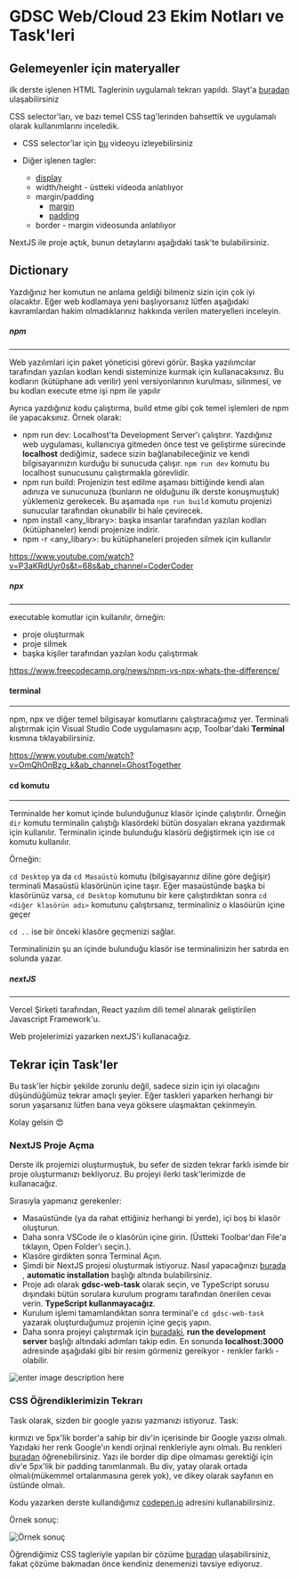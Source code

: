 # GDSC Web/Cloud 23 Ekim Notları ve Task'leri

##  Gelemeyenler için materyaller

ilk derste işlenen HTML Taglerinin uygulamalı tekrarı yapıldı. Slayt'a [buradan](https://docs.google.com/presentation/d/1GQJcDbbUjy6k5Q-ZdkaopgdKEm-A5wnS1JwztBoicBI/edit?usp=sharing) ulaşabilirsiniz

CSS selector'ları, ve bazı temel CSS tag'lerinden bahsettik ve uygulamalı olarak kullanımlarını inceledik.

* CSS selector'lar için [bu](https://www.youtube.com/watch?v=Z07d9Vu7GKM&ab_channel=Simplilearn) videoyu izleyebilirsiniz

 * Diğer işlenen tagler:
	 * [display](https://www.youtube.com/watch?v=9T8uxp5hQ60&ab_channel=BroCode)
	 * width/height - üstteki videoda anlatılıyor
	 * margin/padding
		 * [margin](https://www.youtube.com/watch?v=2ZlVV0MM1a0&ab_channel=BroCode)
		 * [padding](https://www.w3schools.com/css/css_padding.asp)
	 * border - margin videosunda anlatılıyor

NextJS ile proje açtık, bunun detaylarını aşağıdaki task'te bulabilirsiniz.

## Dictionary

Yazdığınız her komutun ne anlama geldiği bilmeniz sizin için çok iyi olacaktır. Eğer web kodlamaya yeni başlıyorsanız lütfen aşağıdaki kavramlardan hakim olmadıklarınız hakkında verilen materyelleri inceleyin.

##### npm
---
Web yazılımlari için paket yöneticisi görevi görür. Başka yazılımcılar tarafından yazılan kodları kendi sisteminize kurmak için kullanacaksınız. Bu kodların (kütüphane adı verilir) yeni versiyonlarının kurulması, silinmesi, ve bu kodları execute etme işi npm ile yapılır

Ayrıca yazdığınız kodu çalıştırma, build etme gibi çok temel işlemleri de npm ile yapacaksınız. Örnek olarak:

* npm run dev: Localhost'ta Development Server'ı çalıştırır. Yazdığınız web uygulaması, kullanıcıya gitmeden önce test ve geliştirme sürecinde **localhost** dediğimiz, sadece sizin bağlanabileceğiniz ve kendi bilgisayarınızın kurduğu bi sunucuda çalışır. `npm run dev` komutu bu localhost sunucusunu çalıştırmakla görevlidir.
* npm run build: Projenizin test edilme aşaması bittiğinde kendi alan adınıza ve sunucunuza (bunların ne olduğunu ilk derste konuşmuştuk) yüklemeniz gerekecek. Bu aşamada `npm run build` komutu projenizi sunucular tarafından okunabilir bi hale çevirecek.
* npm install <any_library>: başka insanlar tarafından yazılan kodları (kütüphaneler) kendi projenize indirir.
* npm -r <any_libary>: bu kütüphaneleri projeden silmek için kullanılır

https://www.youtube.com/watch?v=P3aKRdUyr0s&t=68s&ab_channel=CoderCoder

##### npx
---
executable komutlar için kullanılır, örneğin:
* proje oluşturmak
* proje silmek
* başka kişiler tarafından yazılan kodu çalıştırmak

https://www.freecodecamp.org/news/npm-vs-npx-whats-the-difference/

#### terminal
---

npm, npx ve diğer temel bilgisayar komutlarını çalıştıracağımız yer. Terminali alıştırmak için Visual Studio Code uygulamasını açıp, Toolbar'daki **Terminal** kısmına tıklayabilirsiniz.

https://www.youtube.com/watch?v=OmQhOnBzg_k&ab_channel=GhostTogether

#### cd komutu
---

Terminalde her komut içinde bulunduğunuz klasör içinde çalıştırılır. Örneğin `dir` komutu terminalin çalıştığı klasördeki bütün dosyaları ekrana yazdırmak için kullanılır. Terminalin içinde bulunduğu klasörü değiştirmek için ise `cd` komutu kullanılır.

Örneğin:

`cd Desktop` ya da `cd Masaüstü` komutu (bilgisayarınız diline göre değişir) terminali Masaüstü klasörünün içine taşır. Eğer masaüstünde başka bi klasörünüz varsa, `cd Desktop` komutunu bir kere çalıştırdıktan sonra `cd <diğer klasörün adı>` komutunu çalıştırsanız, terminaliniz o klasöürün içine geçer

`cd ..` ise bir önceki klasöre geçmenizi sağlar.

Terminalinizin şu an içinde bulunduğu klasör ise terminalinizin her satırda en solunda yazar.
 
##### nextJS
---

Vercel Şirketi tarafından, React yazılım dili temel alınarak geliştirilen Javascript Framework'u. 

Web projelerimizi yazarken nextJS'i kullanacağız. 

## Tekrar için Task'ler

Bu task'ler hiçbir şekilde zorunlu değil, sadece sizin için iyi olacağını düşündüğümüz tekrar amaçlı şeyler. Eğer taskleri yaparken herhangi bir sorun yaşarsanız lütfen bana veya göksere ulaşmaktan çekinmeyin.

Kolay gelsin 😍

### NextJS Proje Açma

Derste ilk projemizi oluşturmuştuk, bu sefer de sizden tekrar farklı isimde bir proje oluşturmanızı bekliyoruz. Bu projeyi ilerki task'lerimizde de kullanacağız.

Sırasıyla yapmanız gerekenler:

* Masaüstünde (ya da rahat ettiğiniz herhangi bi yerde), içi boş bi klasör oluşturun.
* Daha sonra VSCode ile o klasörün içine girin. (Üstteki Toolbar'dan File'a tıklayın, Open Folder'ı seçin.).
* Klasöre girdikten sonra Terminal Açın.
* Şimdi bir NextJS projesi oluşturmak istiyoruz. Nasıl yapacağınızı [burada](https://nextjs.org/docs/getting-started/installation#automatic-installation) , **automatic installation** başlığı altında bulabilirsiniz. 
* Proje adı olarak **gdsc-web-task** olarak seçin, ve TypeScript sorusu dışındaki bütün sorulara kurulum programı tarafından önerilen cevaı verin. **TypeScript kullanmayacağız**.
* Kurulum işlemi tamamlandıktan sonra terminal'e `cd gdsc-web-task` yazarak oluşturduğumuz projenin içine geçiş yapın. 
* Daha sonra projeyi çalıştırmak için [buradaki](https://nextjs.org/docs/getting-started/installation#run-the-development-server), **run the development server** başlığı altındaki adımları takip edin. En sonunda **localhost:3000** adresinde aşağıdaki gibi bir resim görmeniz gereikyor - renkler farklı - olabilir.

![enter image description here](https://i.ibb.co/87cvXG1/Whats-App-Image-2023-10-24-at-09-11-49.jpg)


### CSS Öğrendiklerimizin Tekrarı

Task olarak, sizden bir google yazısı yazmanızı istiyoruz. Task:

kırmızı ve 5px'lik border'a sahip bir div'in içerisinde bir Google yazısı olmalı. Yazıdaki  her renk Google'ın kendi orjinal renkleriyle aynı olmalı. Bu renkleri [buradan](https://usbrandcolors.com/google-colors/) öğrenebilirsiniz. Yazı ile border dip dipe olmaması gerektiği için div'e 5px'lik bir padding tanımlanmalı. Bu div, yatay olarak ortada olmalı(mükemmel ortalanmasına gerek yok), ve dikey olarak sayfanın en üstünde olmalı. 

Kodu yazarken derste kullandığımız [codepen.io](codepen.io) adresini kullanabilirsiniz.

Örnek sonuç:

![Örnek sonuç](https://i.ibb.co/3cm8mzQ/Screenshot-43.png)

Öğrendiğimiz CSS tagleriyle yapılan bir çözüme [buradan](https://codepen.io/aangfanboy/pen/RwvrZMX) ulaşabilirsiniz, fakat çözüme bakmadan önce kendiniz denemenizi tavsiye ediyoruz.
